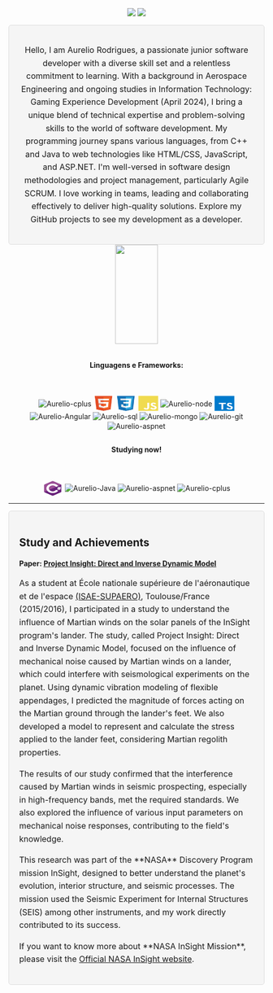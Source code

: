 <div align="center">

<!-- <img src="https://i.postimg.cc/1zDCh0qD/main-Picture.png" alt="Descrição da imagem" style="border: 3px solid black;"> -->

<a href = "mailto:aureliorodrigues20@hotmail.com"><img src="https://img.shields.io/badge/-Outlook-%23333?style=for-the-badge&logo=microsoft-outlook&logoColor=white" target="_blank"></a>
<a href="https://github.com/Aurelio088/Aurelio088" target="_blank"><img src="https://img.shields.io/badge/-LinkedIn-%230077B5?style=for-the-badge&logo=linkedin&logoColor=white" target="_blank"></a>

<div style="background-color: #f5f5f5; padding: 20px; border: 1px solid #ddd; border-radius: 5px;">
  <p style="font-size: 16px; line-height: 1.6;">
    Hello, I am Aurelio Rodrigues, a passionate junior software developer with a diverse skill set and a relentless commitment to learning. With a background in Aerospace Engineering and ongoing studies in Information Technology: Gaming Experience Development (April 2024), I bring a unique blend of technical expertise and problem-solving skills to the world of software development. My programming journey spans various languages, from C++ and Java to web technologies like HTML/CSS, JavaScript, and ASP.NET. I'm well-versed in software design methodologies and project management, particularly Agile SCRUM. I love working in teams, leading and collaborating effectively to deliver high-quality solutions. Explore my GitHub projects to see my development as a developer.
  </p>
</div>

</div>

<div align="center">  
  <img width="41%" height="195px" src="https://github-readme-stats.vercel.app/api/top-langs/?username=Aurelio088&layout=compact&hide_border=false&title_color=000&text_color=000&bg_color=888888" />
</div>

##

<div style="display: inline_block" align="center"><h4>Linguagens e Frameworks:</h4>
<br><br>
  
  <img align="center" alt="Aurelio-cplus" height="30" width="40" src="https://cdn.jsdelivr.net/gh/devicons/devicon/icons/cplusplus/cplusplus-original.svg">
  <img align="center" alt="Aurelio-HTML" height="30" width="40" src="https://raw.githubusercontent.com/devicons/devicon/master/icons/html5/html5-original.svg">
  <img align="center" alt="Aurelio-CSS" height="30" width="40" src="https://raw.githubusercontent.com/devicons/devicon/master/icons/css3/css3-original.svg">
  <img align="center" alt="Aurelio-Js" height="30" width="40" src="https://raw.githubusercontent.com/devicons/devicon/master/icons/javascript/javascript-plain.svg">
  <img align="center" alt="Aurelio-node" height="30" width="40" src="https://cdn.jsdelivr.net/gh/devicons/devicon/icons/nodejs/nodejs-original.svg">
  <img align="center" alt="Aurelio-Ts" height="30" width="40" src="https://raw.githubusercontent.com/devicons/devicon/master/icons/typescript/typescript-plain.svg">
  <img align="center" alt="Aurelio-Angular" height="30" width="40" src="https://cdn.jsdelivr.net/gh/devicons/devicon/icons/angularjs/angularjs-original.svg">
  <img align="center" alt="Aurelio-sql" height="40" width="40" src="https://cdn.jsdelivr.net/gh/devicons/devicon/icons/microsoftsqlserver/microsoftsqlserver-plain-wordmark.svg">
  <img align="center" alt="Aurelio-mongo" height="40" width="40" src="https://cdn.jsdelivr.net/gh/devicons/devicon/icons/mongodb/mongodb-original-wordmark.svg">
  <img align="center" alt="Aurelio-git" height="40" width="40" src="https://cdn.jsdelivr.net/gh/devicons/devicon/icons/git/git-original.svg">
  <img align="center" alt="Aurelio-aspnet" height="40" width="40" src="https://cdn.jsdelivr.net/gh/devicons/devicon/icons/dot-net/dot-net-original-wordmark.svg">
</div>

##

<div style="display: inline_block" align="center"><h4>Studying now!</h4>
<br><br> 
  <img align="center" alt="Aurelio-Csharp" height="30" width="40" src="https://raw.githubusercontent.com/devicons/devicon/master/icons/csharp/csharp-original.svg">
  <img align="center" alt="Aurelio-Java" height="30" width="40" src="https://cdn.jsdelivr.net/gh/devicons/devicon/icons/java/java-original.svg">
  <img align="center" alt="Aurelio-aspnet" height="40" width="40" src="https://cdn.jsdelivr.net/gh/devicons/devicon/icons/dot-net/dot-net-original-wordmark.svg">
  <img align="center" alt="Aurelio-cplus" height="30" width="40" src="https://cdn.jsdelivr.net/gh/devicons/devicon/icons/cplusplus/cplusplus-original.svg">
</div>

---

<div style="background-color: #f5f5f5; padding: 20px; border: 1px solid #ddd; border-radius: 5px;">
  <h2>Study and Achievements</h2>
  <h4>
    Paper: <a href="https://github.com/Aurelio088/Study-InSight-NASA/blob/main/Paper%20and%20Presentation/Paper_InSight.pdf" target="_blank">Project Insight: Direct and Inverse Dynamic Model</a>

  </h4>
  <p style="font-size: 16px; line-height: 1.6;">
    As a student at École nationale supérieure de l'aéronautique et de l'espace <a href="https://www.isae-supaero.fr/fr/" target="_blank">(ISAE-SUPAERO)</a>, Toulouse/France (2015/2016), I participated in a study to understand the influence of Martian winds on the solar panels of the InSight program's lander. The study, called Project Insight: Direct and Inverse Dynamic Model, focused on the influence of mechanical noise caused by Martian winds on a lander, which could interfere with seismological experiments on the planet. Using dynamic vibration modeling of flexible appendages, I predicted the magnitude of forces acting on the Martian ground through the lander's feet. We also developed a model to represent and calculate the stress applied to the lander feet, considering Martian regolith properties.
  </p>
  <p style="font-size: 16px; line-height: 1.6;">
    The results of our study confirmed that the interference caused by Martian winds in seismic prospecting, especially in high-frequency bands, met the required standards. We also explored the influence of various input parameters on mechanical noise responses, contributing to the field's knowledge.
  </p>
  <p style="font-size: 16px; line-height: 1.6;">
    This research was part of the **NASA** Discovery Program mission InSight, designed to better understand the planet's evolution, interior structure, and seismic processes. The mission used the Seismic Experiment for Internal Structures (SEIS) among other instruments, and my work directly contributed to its success.
  </p>
  <p style="font-size: 16px; line-height: 1.6;">
    If you want to know more about **NASA InSight Mission**, please visit the <a href="https://mars.nasa.gov/insight/" target="_blank">Official NASA InSight website</a>.
  </p>
</div>

##
